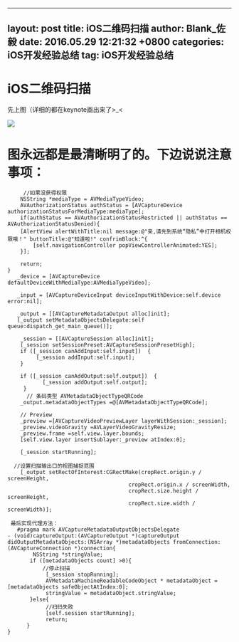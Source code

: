 
---
layout: post
title: iOS二维码扫描
author: Blank_佐毅
date: 2016.05.29 12:21:32 +0800
categories:  iOS开发经验总结
tag:  iOS开发经验总结
---
# iOS二维码扫描

先上图（详细的都在keynote画出来了>_<

![](http://upload-images.jianshu.io/upload_images/325120-8de4105f532368cd.jpg?imageMogr2/auto-orient/strip%7CimageView2/2/w/1240)


# 图永远都是最清晰明了的。下边说说注意事项：

         //如果没获得权限
        NSString *mediaType = AVMediaTypeVideo;
        AVAuthorizationStatus authStatus = [AVCaptureDevice authorizationStatusForMediaType:mediaType];
        if(authStatus == AVAuthorizationStatusRestricted || authStatus == AVAuthorizationStatusDenied){
        [AlertView alertWithTitle:nil message:@"亲,请先到系统“隐私”中打开相机权限哦！" buttonTitle:@"知道啦!" confrimBlock:^{
            [self.navigationController popViewControllerAnimated:YES];
        }];
    
        return;
    }
       _device = [AVCaptureDevice defaultDeviceWithMediaType:AVMediaTypeVideo];
    
       _input = [AVCaptureDeviceInput deviceInputWithDevice:self.device error:nil];
    
       _output = [[AVCaptureMetadataOutput alloc]init];
       [_output setMetadataObjectsDelegate:self queue:dispatch_get_main_queue()];
    
        _session = [[AVCaptureSession alloc]init];
        [_session setSessionPreset:AVCaptureSessionPresetHigh];
        if ([_session canAddInput:self.input])  {
             [_session addInput:self.input];
        }
    
        if ([_session canAddOutput:self.output])  {
               [_session addOutput:self.output];
         }
          // 条码类型 AVMetadataObjectTypeQRCode
        _output.metadataObjectTypes =@[AVMetadataObjectTypeQRCode];
    
        // Preview
        _preview =[AVCaptureVideoPreviewLayer layerWithSession:_session];
        _preview.videoGravity =AVLayerVideoGravityResize;
        _preview.frame =self.view.layer.bounds;
        [self.view.layer insertSublayer:_preview atIndex:0];
    
        [_session startRunning];
    
      //设置扫描输出口的视图捕捉范围
        [_output setRectOfInterest:CGRectMake(cropRect.origin.y / screenHeight,
                                          cropRect.origin.x / screenWidth,
                                          cropRect.size.height / screenHeight,
                                          cropRect.size.width / screenWidth)];
    
     最后实现代理方法：
       #pragma mark AVCaptureMetadataOutputObjectsDelegate
    - (void)captureOutput:(AVCaptureOutput *)captureOutput didOutputMetadataObjects:(NSArray *)metadataObjects fromConnection:(AVCaptureConnection *)connection{
            NSString *stringValue;
           if ([metadataObjects count] >0){
               //停止扫描
                [_session stopRunning];
                AVMetadataMachineReadableCodeObject * metadataObject = [metadataObjects safeObjectAtIndex:0];
                stringValue = metadataObject.stringValue;
           }else{
                //扫码失败
                [self.session startRunning];
                return; 
          }
    }

